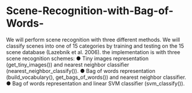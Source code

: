 # Scene-Recognition-with-Bag-of-Words-
We will perform scene recognition with three different methods. We will classify scenes into one of 15 categories by training and testing on the 15 scene database (Lazebnik et al. 2006).
the implementation is with three scene recognition schemes:
●	Tiny images representation (get_tiny_images()) and nearest neighbor classifier (nearest_neighbor_classify()).
●	Bag of words representation (build_vocabulary(), get_bags_of_words()) and nearest neighbor classifier.
●	Bag of words representation and linear SVM classifier (svm_classify()).
